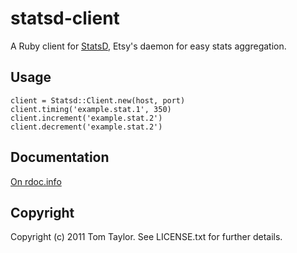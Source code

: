 statsd-client
=============

A Ruby client for [StatsD](https://github.com/etsy/statsd), Etsy's daemon for easy stats aggregation.

Usage
-----

    client = Statsd::Client.new(host, port)
    client.timing('example.stat.1', 350)
    client.increment('example.stat.2')
    client.decrement('example.stat.2')

Documentation
-------------

[On rdoc.info](http://rdoc.info/github/tomtaylor/statsd-client/master/frames)

Copyright
---------

Copyright (c) 2011 Tom Taylor. See LICENSE.txt for
further details.

